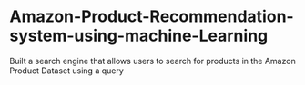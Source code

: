 # Amazon-Product-Recommendation-system-using-machine-Learning
Built a search engine that allows users to search for products in the Amazon Product Dataset using a query
